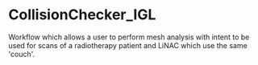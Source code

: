# CollisionChecker_IGL

 Workflow which allows a user to perform mesh analysis with intent to be used for scans of a radiotherapy patient and LiNAC which use the same 'couch'.
